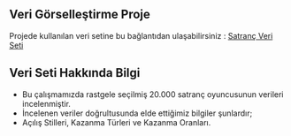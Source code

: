 ## Veri Görselleştirme Proje
Projede kullanılan veri setine bu bağlantıdan ulaşabilirsiniz : [Satranç Veri Seti](https://www.kaggle.com/datasets/datasnaek/chess?datasetId=2321&sortBy=voteCount)

## Veri Seti Hakkında Bilgi
* Bu çalışmamızda rastgele seçilmiş 20.000 satranç oyuncusunun verileri incelenmiştir.
* İncelenen veriler doğrultusunda elde ettiğimiz bilgiler şunlardır;
* Açılış Stilleri, Kazanma Türleri ve Kazanma Oranları.
